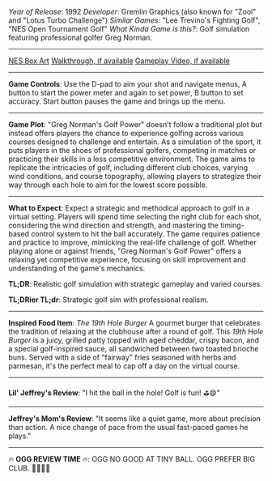 *Year of Release*: 1992
*Developer*: Gremlin Graphics (also known for "Zool" and "Lotus Turbo Challenge")
*Similar Games*: "Lee Trevino's Fighting Golf", "NES Open Tournament Golf"
*What Kinda Game is this?*: Golf simulation featuring professional golfer Greg Norman.

---
[NES Box Art](https://www.google.com/search?tbm=isch&q=NES+Box+Art+Greg+Norman%27s+Golf+Power) 
[Walkthrough, if available](https://www.google.com/search?q=Walkthrough+NES+Greg+Norman%27s+Golf+Power)
[Gameplay Video, if available](https://www.youtube.com/results?search_query=gameplay+NES+Greg+Norman%27s+Golf+Power) 

- - -
**Game Controls**:
Use the D-pad to aim your shot and navigate menus, A button to start the power meter and again to set power, B button to set accuracy. Start button pauses the game and brings up the menu.

- - -
**Game Plot**: 
"Greg Norman's Golf Power" doesn't follow a traditional plot but instead offers players the chance to experience golfing across various courses designed to challenge and entertain. As a simulation of the sport, it puts players in the shoes of professional golfers, competing in matches or practicing their skills in a less competitive environment. The game aims to replicate the intricacies of golf, including different club choices, varying wind conditions, and course topography, allowing players to strategize their way through each hole to aim for the lowest score possible.

- - -
**What to Expect**: 
Expect a strategic and methodical approach to golf in a virtual setting. Players will spend time selecting the right club for each shot, considering the wind direction and strength, and mastering the timing-based control system to hit the ball accurately. The game requires patience and practice to improve, mimicking the real-life challenge of golf. Whether playing alone or against friends, "Greg Norman's Golf Power" offers a relaxing yet competitive experience, focusing on skill improvement and understanding of the game's mechanics.

**TL;DR**:
Realistic golf simulation with strategic gameplay and varied courses.

**TL;DRier TL;dr**: 
Strategic golf sim with professional realism.

---
**Inspired Food Item**: *The 19th Hole Burger*
A gourmet burger that celebrates the tradition of relaxing at the clubhouse after a round of golf. This *19th Hole Burger* is a juicy, grilled patty topped with aged cheddar, crispy bacon, and a special golf-inspired sauce, all sandwiched between two toasted brioche buns. Served with a side of "fairway" fries seasoned with herbs and parmesan, it's the perfect meal to cap off a day on the virtual course.

---
**Lil' Jeffrey's Review**: "I hit the ball in the hole! Golf is fun! ⛳😄"

---
**Jeffrey's Mom's Review**: "It seems like a quiet game, more about precision than action. A nice change of pace from the usual fast-paced games he plays."

---
🔥 **OGG REVIEW TIME** 🔥: OGG NO GOOD AT TINY BALL. OGG PREFER BIG CLUB. 🏌️‍♂️🍔🚫